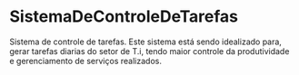 # SistemaDeControleDeTarefas
Sistema de controle de tarefas.
Este sistema está sendo idealizado para, gerar tarefas diarias do setor de T.i,
tendo maior controle da produtividade e gerenciamento de serviços realizados.
